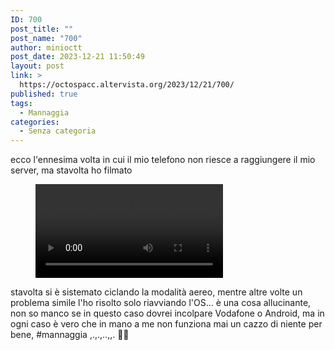 ```yaml
---
ID: 700
post_title: ""
post_name: "700"
author: minioctt
post_date: 2023-12-21 11:50:49
layout: post
link: >
  https://octospacc.altervista.org/2023/12/21/700/
published: true
tags:
  - Mannaggia
categories:
  - Senza categoria
---
```

<!-- wp:paragraph -->
<p>ecco l'ennesima volta in cui il mio telefono non riesce a raggiungere il mio server, ma stavolta ho filmato</p>
<!-- /wp:paragraph -->

<!-- wp:paragraph -->
<p></p>
<!-- /wp:paragraph -->

<!-- wp:video {"id":699} -->
<figure class="wp-block-video"><video controls src="https://octospacc.altervista.org/wp-content/uploads/2023/12/screen-20231221-114330.mp4"></video></figure>
<!-- /wp:video -->

<!-- wp:paragraph -->
<p></p>
<!-- /wp:paragraph -->

<!-- wp:paragraph -->
<p>stavolta si è sistemato ciclando la modalità aereo, mentre altre volte un problema simile l'ho risolto solo riavviando l'OS... è una cosa allucinante, non so manco se in questo caso dovrei incolpare Vodafone o Android, ma in ogni caso è vero che in mano a me non funziona mai un cazzo di niente per bene, #mannaggia ,.,.,..,,. 😵‍💫</p>
<!-- /wp:paragraph -->
